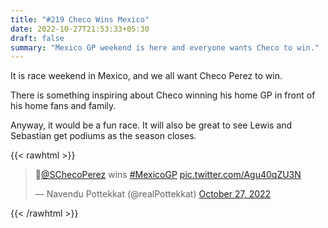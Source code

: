 ```yaml
---
title: "#219 Checo Wins Mexico"
date: 2022-10-27T21:53:33+05:30
draft: false
summary: "Mexico GP weekend is here and everyone wants Checo to win."
---
```


It is race weekend in Mexico, and we all want Checo Perez to win.

There is something inspiring about Checo winning his home GP in front of his home fans and family.

Anyway, it would be a fun race. It will also be great to see Lewis and Sebastian get podiums as the season closes.

{{< rawhtml >}}

<blockquote class="twitter-tweet"><p lang="en" dir="ltr">🤞<a href="https://twitter.com/SChecoPerez?ref_src=twsrc%5Etfw">@SChecoPerez</a> wins <a href="https://twitter.com/hashtag/MexicoGP?src=hash&amp;ref_src=twsrc%5Etfw">#MexicoGP</a> <a href="https://t.co/Agu40qZU3N">pic.twitter.com/Agu40qZU3N</a></p>&mdash; Navendu Pottekkat (@realPottekkat) <a href="https://twitter.com/realPottekkat/status/1585667541933752325?ref_src=twsrc%5Etfw">October 27, 2022</a></blockquote> <script async src="https://platform.twitter.com/widgets.js" charset="utf-8"></script>
{{< /rawhtml >}}
